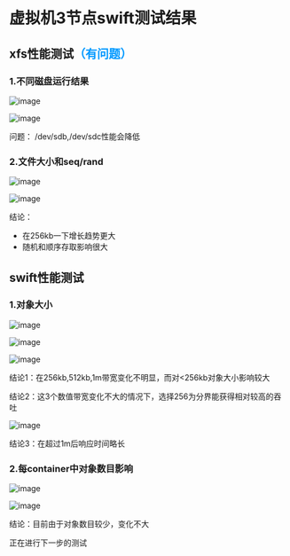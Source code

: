 # 虚拟机3节点swift测试结果

## xfs性能测试<font color="0099ff">（有问题）</font>

### 1.不同磁盘运行结果
![image](https://github.com/leafworld/record/blob/master/pictures/xfs_fio_disk_bandwidth.png)

![image](https://github.com/leafworld/record/blob/master/pictures/xfs_fio_disk_iops.png)

问题：
/dev/sdb,/dev/sdc性能会降低

### 2.文件大小和seq/rand
![image](https://github.com/leafworld/record/blob/master/pictures/xfs_fio_size_bandwidth.png)

![image](https://github.com/leafworld/record/blob/master/pictures/xfs_fio_iops_bandwidth.png)

结论：
- 在256kb一下增长趋势更大
- 随机和顺序存取影响很大

## swift性能测试
### 1.对象大小
![image](https://github.com/leafworld/record/blob/master/pictures/swift_cosbench_stage_bandwidth.png)

![image](https://github.com/leafworld/record/blob/master/pictures/swift_cosbench_avg_bandwidth.png)

![image](https://github.com/leafworld/record/blob/master/pictures/swift_cosbench_avg_througput.png)

结论1：在256kb,512kb,1m带宽变化不明显，而对<256kb对象大小影响较大

结论2：这3个数值带宽变化不大的情况下，选择256为分界能获得相对较高的吞吐

![image](https://github.com/leafworld/record/blob/master/pictures/swift_cosbench_size_RT.png)

结论3：在超过1m后响应时间略长

### 2.每container中对象数目影响
![image](https://github.com/leafworld/record/blob/master/pictures/swift_cosbench_onum_bandwidth.png)

![image](https://github.com/leafworld/record/blob/master/pictures/swift_cosbench_onum_throughput.png)

结论：目前由于对象数目较少，变化不大

正在进行下一步的测试
